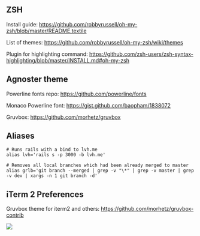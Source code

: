 ## ZSH

Install guide: https://github.com/robbyrussell/oh-my-zsh/blob/master/README.textile

List of themes: https://github.com/robbyrussell/oh-my-zsh/wiki/themes

Plugin for highlighting command: https://github.com/zsh-users/zsh-syntax-highlighting/blob/master/INSTALL.md#oh-my-zsh

## Agnoster theme

Powerline fonts repo: https://github.com/powerline/fonts

Monaco Powerline font: https://gist.github.com/baopham/1838072

Gruvbox: https://github.com/morhetz/gruvbox

## Aliases

```
# Runs rails with a bind to lvh.me
alias lvh='rails s -p 3000 -b lvh.me'

# Removes all local branches which had been already merged to master
alias grlb='git branch --merged | grep -v "\*" | grep -v master | grep -v dev | xargs -n 1 git branch -d'
```

## iTerm 2 Preferences

Gruvbox theme for iterm2 and others: https://github.com/morhetz/gruvbox-contrib

![](https://monosnap.com/file/TfT2Al997aNhU8YvCZMIjWoDq9CCgX.png)
